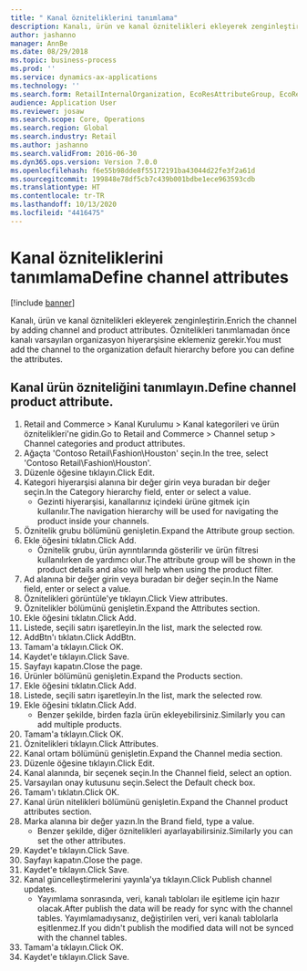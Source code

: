 ```yaml
---
title: " Kanal özniteliklerini tanımlama"
description: Kanalı, ürün ve kanal öznitelikleri ekleyerek zenginleştirin.
author: jashanno
manager: AnnBe
ms.date: 08/29/2018
ms.topic: business-process
ms.prod: ''
ms.service: dynamics-ax-applications
ms.technology: ''
ms.search.form: RetailInternalOrganization, EcoResAttributeGroup, EcoResAttributeGroupAttribute, RetailAddChannelItems, RetailCatalogProductAttributeValue, RetailMedia
audience: Application User
ms.reviewer: josaw
ms.search.scope: Core, Operations
ms.search.region: Global
ms.search.industry: Retail
ms.author: jashanno
ms.search.validFrom: 2016-06-30
ms.dyn365.ops.version: Version 7.0.0
ms.openlocfilehash: f6e55b98dde8f55172191ba43044d22fe3f2a61d
ms.sourcegitcommit: 199848e78df5cb7c439b001bdbe1ece963593cdb
ms.translationtype: HT
ms.contentlocale: tr-TR
ms.lasthandoff: 10/13/2020
ms.locfileid: "4416475"
---
```

# <a name="define-channel-attributes"></a><span data-ttu-id="3258f-103"> Kanal özniteliklerini tanımlama</span><span class="sxs-lookup"><span data-stu-id="3258f-103">Define channel attributes</span></span>

[!include [banner](../includes/banner.md)]

<span data-ttu-id="3258f-104">Kanalı, ürün ve kanal öznitelikleri ekleyerek zenginleştirin.</span><span class="sxs-lookup"><span data-stu-id="3258f-104">Enrich the channel by adding channel and product attributes.</span></span> <span data-ttu-id="3258f-105">Öznitelikleri tanımlamadan önce kanalı varsayılan organizasyon hiyerarşisine eklemeniz gerekir.</span><span class="sxs-lookup"><span data-stu-id="3258f-105">You must add the channel to the organization default hierarchy before you can define the attributes.</span></span>


## <a name="define-channel-product-attribute"></a><span data-ttu-id="3258f-106">Kanal ürün özniteliğini tanımlayın.</span><span class="sxs-lookup"><span data-stu-id="3258f-106">Define channel product attribute.</span></span>
1. <span data-ttu-id="3258f-107">Retail and Commerce > Kanal Kurulumu > Kanal kategorileri ve ürün öznitelikleri'ne gidin.</span><span class="sxs-lookup"><span data-stu-id="3258f-107">Go to Retail and Commerce > Channel setup > Channel categories and product attributes.</span></span>
2. <span data-ttu-id="3258f-108">Ağaçta 'Contoso Retail\Fashion\Houston' seçin.</span><span class="sxs-lookup"><span data-stu-id="3258f-108">In the tree, select 'Contoso Retail\Fashion\Houston'.</span></span>
3. <span data-ttu-id="3258f-109">Düzenle öğesine tıklayın.</span><span class="sxs-lookup"><span data-stu-id="3258f-109">Click Edit.</span></span>
4. <span data-ttu-id="3258f-110">Kategori hiyerarşisi alanına bir değer girin veya buradan bir değer seçin.</span><span class="sxs-lookup"><span data-stu-id="3258f-110">In the Category hierarchy field, enter or select a value.</span></span>
    * <span data-ttu-id="3258f-111">Gezinti hiyerarşisi, kanallarınız içindeki ürüne gitmek için kullanılır.</span><span class="sxs-lookup"><span data-stu-id="3258f-111">The navigation hierarchy will be used for navigating the product inside your channels.</span></span>  
5. <span data-ttu-id="3258f-112">Öznitelik grubu bölümünü genişletin.</span><span class="sxs-lookup"><span data-stu-id="3258f-112">Expand the Attribute group section.</span></span>
6. <span data-ttu-id="3258f-113">Ekle öğesini tıklatın.</span><span class="sxs-lookup"><span data-stu-id="3258f-113">Click Add.</span></span>
    * <span data-ttu-id="3258f-114">Öznitelik grubu, ürün ayrıntılarında gösterilir ve ürün filtresi kullanılırken de yardımcı olur.</span><span class="sxs-lookup"><span data-stu-id="3258f-114">The attribute group will be shown in the product details and also will help when using the product filter.</span></span>  
7. <span data-ttu-id="3258f-115">Ad alanına bir değer girin veya buradan bir değer seçin.</span><span class="sxs-lookup"><span data-stu-id="3258f-115">In the Name field, enter or select a value.</span></span>
8. <span data-ttu-id="3258f-116">Öznitelikleri görüntüle'ye tıklayın.</span><span class="sxs-lookup"><span data-stu-id="3258f-116">Click View attributes.</span></span>
9. <span data-ttu-id="3258f-117">Öznitelikler bölümünü genişletin.</span><span class="sxs-lookup"><span data-stu-id="3258f-117">Expand the Attributes section.</span></span>
10. <span data-ttu-id="3258f-118">Ekle öğesini tıklatın.</span><span class="sxs-lookup"><span data-stu-id="3258f-118">Click Add.</span></span>
11. <span data-ttu-id="3258f-119">Listede, seçili satırı işaretleyin.</span><span class="sxs-lookup"><span data-stu-id="3258f-119">In the list, mark the selected row.</span></span>
12. <span data-ttu-id="3258f-120">AddBtn'ı tıklatın.</span><span class="sxs-lookup"><span data-stu-id="3258f-120">Click AddBtn.</span></span>
13. <span data-ttu-id="3258f-121">Tamam'a tıklayın.</span><span class="sxs-lookup"><span data-stu-id="3258f-121">Click OK.</span></span>
14. <span data-ttu-id="3258f-122">Kaydet'e tıklayın.</span><span class="sxs-lookup"><span data-stu-id="3258f-122">Click Save.</span></span>
15. <span data-ttu-id="3258f-123">Sayfayı kapatın.</span><span class="sxs-lookup"><span data-stu-id="3258f-123">Close the page.</span></span>
16. <span data-ttu-id="3258f-124">Ürünler bölümünü genişletin.</span><span class="sxs-lookup"><span data-stu-id="3258f-124">Expand the Products section.</span></span>
17. <span data-ttu-id="3258f-125">Ekle öğesini tıklatın.</span><span class="sxs-lookup"><span data-stu-id="3258f-125">Click Add.</span></span>
18. <span data-ttu-id="3258f-126">Listede, seçili satırı işaretleyin.</span><span class="sxs-lookup"><span data-stu-id="3258f-126">In the list, mark the selected row.</span></span>
19. <span data-ttu-id="3258f-127">Ekle öğesini tıklatın.</span><span class="sxs-lookup"><span data-stu-id="3258f-127">Click Add.</span></span>
    * <span data-ttu-id="3258f-128">Benzer şekilde, birden fazla ürün ekleyebilirsiniz.</span><span class="sxs-lookup"><span data-stu-id="3258f-128">Similarly you can add multiple products.</span></span>  
20. <span data-ttu-id="3258f-129">Tamam'a tıklayın.</span><span class="sxs-lookup"><span data-stu-id="3258f-129">Click OK.</span></span>
21. <span data-ttu-id="3258f-130">Öznitelikleri tıklayın.</span><span class="sxs-lookup"><span data-stu-id="3258f-130">Click Attributes.</span></span>
22. <span data-ttu-id="3258f-131">Kanal ortam bölümünü genişletin.</span><span class="sxs-lookup"><span data-stu-id="3258f-131">Expand the Channel media section.</span></span>
23. <span data-ttu-id="3258f-132">Düzenle öğesine tıklayın.</span><span class="sxs-lookup"><span data-stu-id="3258f-132">Click Edit.</span></span>
24. <span data-ttu-id="3258f-133">Kanal alanında, bir seçenek seçin.</span><span class="sxs-lookup"><span data-stu-id="3258f-133">In the Channel field, select an option.</span></span>
25. <span data-ttu-id="3258f-134">Varsayılan onay kutusunu seçin.</span><span class="sxs-lookup"><span data-stu-id="3258f-134">Select the Default check box.</span></span>
26. <span data-ttu-id="3258f-135">Tamam'ı tıklatın.</span><span class="sxs-lookup"><span data-stu-id="3258f-135">Click OK.</span></span>
27. <span data-ttu-id="3258f-136">Kanal ürün nitelikleri bölümünü genişletin.</span><span class="sxs-lookup"><span data-stu-id="3258f-136">Expand the Channel product attributes section.</span></span>
28. <span data-ttu-id="3258f-137">Marka alanına bir değer yazın.</span><span class="sxs-lookup"><span data-stu-id="3258f-137">In the Brand field, type a value.</span></span>
    * <span data-ttu-id="3258f-138">Benzer şekilde, diğer öznitelikleri ayarlayabilirsiniz.</span><span class="sxs-lookup"><span data-stu-id="3258f-138">Similarly you can set the other attributes.</span></span>  
29. <span data-ttu-id="3258f-139">Kaydet'e tıklayın.</span><span class="sxs-lookup"><span data-stu-id="3258f-139">Click Save.</span></span>
30. <span data-ttu-id="3258f-140">Sayfayı kapatın.</span><span class="sxs-lookup"><span data-stu-id="3258f-140">Close the page.</span></span>
31. <span data-ttu-id="3258f-141">Kaydet'e tıklayın.</span><span class="sxs-lookup"><span data-stu-id="3258f-141">Click Save.</span></span>
32. <span data-ttu-id="3258f-142">Kanal güncelleştirmelerini yayınla'ya tıklayın.</span><span class="sxs-lookup"><span data-stu-id="3258f-142">Click Publish channel updates.</span></span>
    * <span data-ttu-id="3258f-143">Yayımlama sonrasında, veri, kanalı tabloları ile eşitleme için hazır olacak.</span><span class="sxs-lookup"><span data-stu-id="3258f-143">After publish the data will be ready for sync with the channel tables.</span></span> <span data-ttu-id="3258f-144">Yayımlamadıysanız, değiştirilen veri, veri kanalı tablolarla eşitlenmez.</span><span class="sxs-lookup"><span data-stu-id="3258f-144">If you didn't publish the modified data will not be synced with the channel tables.</span></span>  
33. <span data-ttu-id="3258f-145">Tamam'a tıklayın.</span><span class="sxs-lookup"><span data-stu-id="3258f-145">Click OK.</span></span>
34. <span data-ttu-id="3258f-146">Kaydet'e tıklayın.</span><span class="sxs-lookup"><span data-stu-id="3258f-146">Click Save.</span></span>

